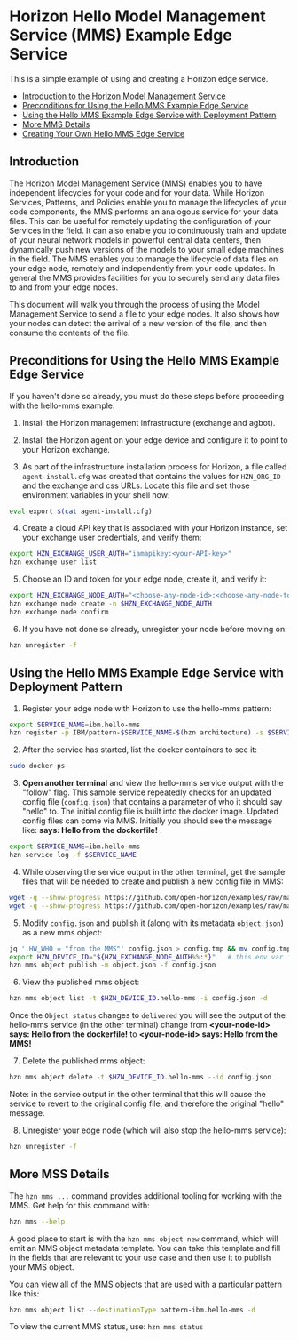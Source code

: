 # Horizon Hello Model Management Service (MMS) Example Edge Service

This is a simple example of using and creating a Horizon edge service.

- [Introduction to the Horizon Model Management Service](#introduction)
- [Preconditions for Using the Hello MMS Example Edge Service](#preconditions)
- [Using the Hello MMS Example Edge Service with Deployment Pattern](#using-hello-mms-pattern)
- [More MMS Details](#mms-deets)
- [Creating Your Own Hello MMS Edge Service](CreateService.md)

## <a id=introduction></a> Introduction

The Horizon Model Management Service (MMS) enables you to have independent lifecycles for your code and for your data. While Horizon Services, Patterns, and Policies enable you to manage the lifecycles of your code components, the MMS performs an analogous service for your data files.  This can be useful for remotely updating the configuration of your Services in the field. It can also enable you to continuously train and update of your neural network models in powerful central data centers, then dynamically push new versions of the models to your small edge machines in the field. The MMS enables you to manage the lifecycle of data files on your edge node, remotely and independently from your code updates. In general the MMS provides facilities for you to securely send any data files to and from your edge nodes.

This document will walk you through the process of using the Model Management Service to send a file to your edge nodes. It also shows how your nodes can detect the arrival of a new version of the file, and then consume the contents of the file.

## <a id=preconditions></a> Preconditions for Using the Hello MMS Example Edge Service

If you haven't done so already, you must do these steps before proceeding with the hello-mms example:

1. Install the Horizon management infrastructure (exchange and agbot).

2. Install the Horizon agent on your edge device and configure it to point to your Horizon exchange.

3. As part of the infrastructure installation process for Horizon, a file called `agent-install.cfg` was created that contains the values for `HZN_ORG_ID` and the exchange and css URLs. Locate this file and set those environment variables in your shell now:

  ```bash
  eval export $(cat agent-install.cfg)
  ```

4. Create a cloud API key that is associated with your Horizon instance, set your exchange user credentials, and verify them:

  ```bash
  export HZN_EXCHANGE_USER_AUTH="iamapikey:<your-API-key>"
  hzn exchange user list
  ```

5. Choose an ID and token for your edge node, create it, and verify it:

  ```bash
  export HZN_EXCHANGE_NODE_AUTH="<choose-any-node-id>:<choose-any-node-token>"
  hzn exchange node create -n $HZN_EXCHANGE_NODE_AUTH
  hzn exchange node confirm
  ```

6. If you have not done so already, unregister your node before moving on:

  ```bash
  hzn unregister -f
  ```

## <a id=using-hello-mms-pattern></a> Using the Hello MMS Example Edge Service with Deployment Pattern

1. Register your edge node with Horizon to use the hello-mms pattern:

  ```bash
  export SERVICE_NAME=ibm.hello-mms
  hzn register -p IBM/pattern-$SERVICE_NAME-$(hzn architecture) -s $SERVICE_NAME --serviceorg IBM
  ```

2. After the service has started, list the docker containers to see it:

  ``` bash
  sudo docker ps
  ```

3. **Open another terminal** and view the hello-mms service output with the "follow" flag. This sample service repeatedly checks for an updated config file (`config.json`) that contains a parameter of who it should say "hello" to. The initial config file is built into the docker image. Updated config files can come via MMS. Initially you should see the message like: **<your-node-id> says: Hello from the dockerfile!** .

  ```bash
  export SERVICE_NAME=ibm.hello-mms
  hzn service log -f $SERVICE_NAME
  ```

4. While observing the service output in the other terminal, get the sample files that will be needed to create and publish a new config file in MMS:

  ```bash
  wget -q --show-progress https://github.com/open-horizon/examples/raw/master/edge/services/helloMMS/object.json
  wget -q --show-progress https://github.com/open-horizon/examples/raw/master/edge/services/helloMMS/config.json
  ```

5. Modify `config.json` and publish it (along with its metadata `object.json`) as a new mms object:

  ```bash
  jq '.HW_WHO = "from the MMS"' config.json > config.tmp && mv config.tmp config.json
  export HZN_DEVICE_ID="${HZN_EXCHANGE_NODE_AUTH%%:*}"   # this env var is referenced in object.json
  hzn mms object publish -m object.json -f config.json
  ```

6. View the published mms object:

  ```bash
  hzn mms object list -t $HZN_DEVICE_ID.hello-mms -i config.json -d
  ```

  Once the `Object status` changes to `delivered` you will see the output of the hello-mms service (in the other terminal) change from **\<your-node-id\> says: Hello from the dockerfile!** to **\<your-node-id\> says: Hello from the MMS!**

7. Delete the published mms object:

  ```bash
  hzn mms object delete -t $HZN_DEVICE_ID.hello-mms --id config.json
  ```

  Note: in the service output in the other terminal that this will cause the service to revert to the original config file, and therefore the original "hello" message.

8. Unregister your edge node (which will also stop the hello-mms service):

  ```bash
  hzn unregister -f
  ```

## <a id=mms-deets></a> More MSS Details

The `hzn mms ...` command provides additional tooling for working with the MMS. Get  help for this command with:

```bash
hzn mms --help
```

A good place to start is with the `hzn mms object new` command, which will emit an MMS object metadata template. You can take this template and fill in the fields that are relevant to your use case and then use it to publish your MMS object.

You can view all of the MMS objects that are used with a particular pattern like this:

```bash
hzn mms object list --destinationType pattern-ibm.hello-mms -d
```

To view the current MMS status, use: `hzn mms status`
